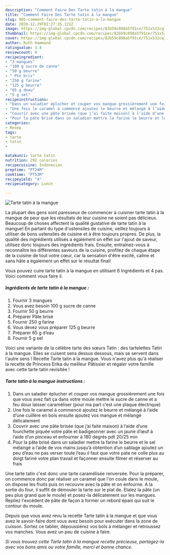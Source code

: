 ```yaml
---
description: "Comment Faire Des Tarte tatin à la mangue"
title: "Comment Faire Des Tarte tatin à la mangue"
slug: 985-comment-faire-des-tarte-tatin-a-la-mangue
date: 2020-12-29T02:27:35.121Z
image: https://img-global.cpcdn.com/recipes/82b59c898a5f91ce/751x532cq70/tarte-tatin-a-la-mangue-photo-principale-de-la-recette.jpg
thumbnail: https://img-global.cpcdn.com/recipes/82b59c898a5f91ce/751x532cq70/tarte-tatin-a-la-mangue-photo-principale-de-la-recette.jpg
cover: https://img-global.cpcdn.com/recipes/82b59c898a5f91ce/751x532cq70/tarte-tatin-a-la-mangue-photo-principale-de-la-recette.jpg
author: Ruth Hammond
ratingvalue: 3.4
reviewcount: 9
recipeingredient:
- "3 mangues"
- "100 g sucre de canne"
- "50 g beurre"
- " Pte bris"
- "250 g farine"
- "125 g beurre"
- "65 g deau"
- "5 g sel"
recipeinstructions:
- "Dans un saladier éplucher et couper vos mangue grossièrement une fois que vous avez fait ça dans votre moule mettre le sucre de canne et a feu doux laisser caraméliser (pour ma part c’est une plaque électrique)"
- "Une fois le caramel à commencé ajoutez le beurre et mélangé à l’aide d’une cuillère en bois ensuite ajoutez vos mangue et mélangé délicatement"
- "Couvrir avec une pâte brisée (que j’ai faite maison) à l’aide d’une fourchette piquée votre pâte et badigeonner avec un jaune d’œuf à l’aide d’un pinceau et enfourner à 180 degrés pdt 20/25 min"
- "Pour la pâte brisé dans un saladier mettre la farine le beurre et le sel mélangé a l’aide de vos mains jusqu’à obtention d’un sablage ajoutez un peu d’eau ne pas verser toute l’eau il faut que votre pate ne colle plus au doigt fariné votre plan travail et façonner ensuite filmer et réserver au frais"
categories:
- Resep
tags:
- tarte
- tatin
- 

katakunci: tarte tatin  
nutrition: 292 calories
recipecuisine: Indonesian
preptime: "PT24M"
cooktime: "PT53M"
recipeyield: "4"
recipecategory: Lunch

---
```



![Tarte tatin à la mangue](https://img-global.cpcdn.com/recipes/82b59c898a5f91ce/751x532cq70/tarte-tatin-a-la-mangue-photo-principale-de-la-recette.jpg)

La plupart des gens sont paresseux de commencer à cuisiner tarte tatin à la mangue de peur que les résultats de leur cuisine ne soient pas délicieux. Beaucoup de choses affectent la qualité gustative de tarte tatin à la mangue! En partant du type d'ustensiles de cuisine, veillez toujours à utiliser de bons ustensiles de cuisine et à être toujours propres. De plus, la qualité des ingrédients utilisés a également un effet sur l'ajout de saveur, utilisez donc toujours des ingrédients frais. Ensuite, entraînez-vous à reconnaître les différentes saveurs de la cuisine, profitez de chaque étape de la cuisine de tout votre cœur, car la sensation d'être excité, calme et sans hâte a également un effet sur le résultat final!

<!--inarticleads1-->

Vous pouvez cuire tarte tatin à la mangue en utilisant 8 Ingrédients et 4 pas. Voici comment vous faire il.

##### Ingrédients de tarte tatin à la mangue :

1. Fournir 3 mangues
1. Vous avez besoin 100 g sucre de canne
1. Fournir 50 g beurre
1. Préparer  Pâte brisé
1. Fournir 250 g farine
1. Vous devez vous préparer 125 g beurre
1. Préparer 65 g d’eau
1. Fournir 5 g sel


Voici une variante de la célèbre tarte des sœurs Tatin : des tartelettes Tatin à la mangue. Elles se cuisent sens dessus dessous, mais se servent dans l&#39;autre sens ! Recette Tarte tatin à la mangue. Vous n&#39;avez plus qu&#39;à réaliser la recette de Princess Erika du meilleur Pâtissier et régaler votre famille avec cette tarte tatin revisitée ! 

<!--inarticleads2-->

##### Tarte tatin à la mangue instructions :

1. Dans un saladier éplucher et couper vos mangue grossièrement une fois que vous avez fait ça dans votre moule mettre le sucre de canne et a feu doux laisser caraméliser (pour ma part c’est une plaque électrique)
1. Une fois le caramel à commencé ajoutez le beurre et mélangé à l’aide d’une cuillère en bois ensuite ajoutez vos mangue et mélangé délicatement
1. Couvrir avec une pâte brisée (que j’ai faite maison) à l’aide d’une fourchette piquée votre pâte et badigeonner avec un jaune d’œuf à l’aide d’un pinceau et enfourner à 180 degrés pdt 20/25 min
1. Pour la pâte brisé dans un saladier mettre la farine le beurre et le sel mélangé a l’aide de vos mains jusqu’à obtention d’un sablage ajoutez un peu d’eau ne pas verser toute l’eau il faut que votre pate ne colle plus au doigt fariné votre plan travail et façonner ensuite filmer et réserver au frais


Une tarte tatin c&#39;est donc une tarte caramélisée renversée. Pour la préparer, on commence donc par réaliser un caramel que l&#39;on coule dans le moule, on dispose les fruits puis on recouvre avec la pâte et on enfourne. A la sortie du four, il suffit de démouler la tarte sur le plat de. Etalez la pâte (un peu plus grand que le moule) et posez-la délicatement sur les mangues. Repliez l&#39;excédent de pâte de façon à former un rebord épais qui suit le contour du moule. 

<!--inarticleads1-->

<p>
Depuis que vous avez revu la recette Tarte tatin à la mangue et que vous avez le savoir-faire dont vous avez besoin pour exécuter dans la zone de cuisson. Sortez ce tablier, dépoussiérez vos bols à mélanger et retroussez vos manches. Vous avez un peu de cuisine à faire.
</p>

<p>
<i>Si vous trouvez cette Tarte tatin à la mangue recette précieuse, partagez-la avec vos bons amis ou votre famille, merci et bonne chance.</i>
</p>
